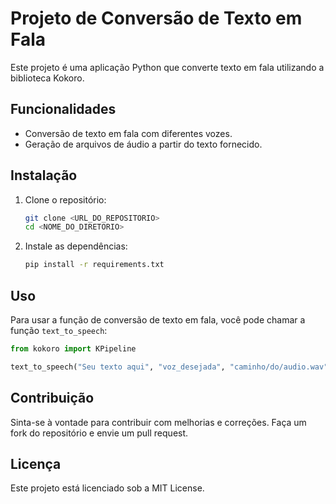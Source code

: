# Projeto de Conversão de Texto em Fala

Este projeto é uma aplicação Python que converte texto em fala utilizando a biblioteca Kokoro.

## Funcionalidades

- Conversão de texto em fala com diferentes vozes.
- Geração de arquivos de áudio a partir do texto fornecido.

## Instalação

1. Clone o repositório:
   ```bash
   git clone <URL_DO_REPOSITORIO>
   cd <NOME_DO_DIRETORIO>
   ```

2. Instale as dependências:
   ```bash
   pip install -r requirements.txt
   ```

## Uso

Para usar a função de conversão de texto em fala, você pode chamar a função `text_to_speech`:

```python
from kokoro import KPipeline

text_to_speech("Seu texto aqui", "voz_desejada", "caminho/do/audio.wav")
```

## Contribuição

Sinta-se à vontade para contribuir com melhorias e correções. Faça um fork do repositório e envie um pull request.

## Licença

Este projeto está licenciado sob a MIT License.
